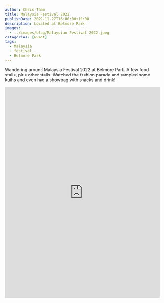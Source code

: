 ```yaml
---
author: Chris Tham
title: Malaysia Festival 2022
publishDate: 2022-11-27T16:00:00+10:00
description: Located at Belmore Park
images:
  - ../images/blog/Malaysian Festival 2022.jpeg
categories: [Event]
tags:
  - Malaysia
  - festival
  - Belmore Park
---
```


Wandering around Malaysia Festival 2022 at Belmore Park. A few food stalls, plus other stalls. Watched the fashion parade and sampled some kuihs and even had a showbag with snacks and drink!

<iframe src="https://www.facebook.com/plugins/post.php?href=https%3A%2F%2Fwww.facebook.com%2Fchris1.tham%2Fposts%2Fpfbid02jpezPof3iaDsocxHjycuyTb8WSsW2wwqr8dsXFU1JVozcPMHkezLPgwsVMeqKBkpl&show_text=true&width=500" width="500" height="684" style="border:none;overflow:hidden" scrolling="no" frameborder="0" allowfullscreen="true" allow="autoplay; clipboard-write; encrypted-media; picture-in-picture; web-share"></iframe>
